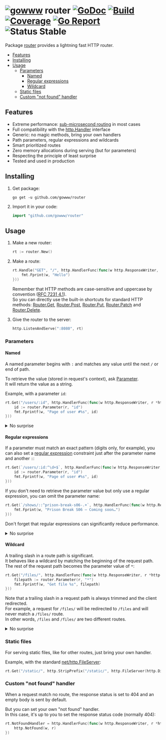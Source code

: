 # [![gowww](https://avatars.githubusercontent.com/u/18078923?s=20)](https://github.com/gowww) router [![GoDoc](https://godoc.org/github.com/gowww/router?status.svg)](https://godoc.org/github.com/gowww/router) [![Build](https://travis-ci.org/gowww/router.svg?branch=master)](https://travis-ci.org/gowww/router) [![Coverage](https://coveralls.io/repos/github/gowww/router/badge.svg?branch=master)](https://coveralls.io/github/gowww/router?branch=master) [![Go Report](https://goreportcard.com/badge/github.com/gowww/router)](https://goreportcard.com/report/github.com/gowww/router) ![Status Stable](https://img.shields.io/badge/status-stable-brightgreen.svg)

Package [router](https://godoc.org/github.com/gowww/router) provides a lightning fast HTTP router.

- [Features](#features)
- [Installing](#installing)
- [Usage](#usage)
	- [Parameters](#parameters)
		- [Named](#named)
		- [Regular expressions](#regular-expressions)
		- [Wildcard](#wildcard)
	- [Static files](#static-files)
	- [Custom "not found" handler](#custom-not-found-handler)

## Features

- Extreme performance: [sub-microsecond routing](https://gist.github.com/xthezealot/bb632f6b104deb2a50ce476c25f7bec2) in most cases
- Full compatibility with the [http.Handler](https://golang.org/pkg/net/http/#Handler) interface
- Generic: no magic methods, bring your own handlers
- Path parameters, regular expressions and wildcards
- Smart prioritized routes
- Zero memory allocations during serving (but for parameters)
- Respecting the principle of least surprise
- Tested and used in production

## Installing

1. Get package:

	```Shell
	go get -u github.com/gowww/router
	```

2. Import it in your code:

	```Go
	import "github.com/gowww/router"
	```

## Usage

1. Make a new router:

	```Go
	rt := router.New()
	```

2. Make a route:

	```Go
	rt.Handle("GET", "/", http.HandlerFunc(func(w http.ResponseWriter, r *http.Request) {
		fmt.Fprint(w, "Hello")
	}))
	```

	Remember that HTTP methods are case-sensitive and uppercase by convention ([RFC 7231 4.1](https://tools.ietf.org/html/rfc7231#section-4.1)).  
	So you can directly use the built-in shortcuts for standard HTTP methods: [Router.Get](https://godoc.org/github.com/gowww/router#Router.Get), [Router.Post](https://godoc.org/github.com/gowww/router#Router.Post), [Router.Put](https://godoc.org/github.com/gowww/router#Router.Put), [Router.Patch](https://godoc.org/github.com/gowww/router#Router.Patch) and [Router.Delete](https://godoc.org/github.com/gowww/router#Router.Delete).

3. Give the router to the server:

	```Go
	http.ListenAndServe(":8080", rt)
	```

### Parameters

#### Named

A named parameter begins with `:` and matches any value until the next `/` or end of path.

To retrieve the value (stored in request's context), ask [Parameter](https://godoc.org/github.com/gowww/router#Parameter).  
It will return the value as a string.

Example, with a parameter `id`:

```Go
rt.Get("/users/:id", http.HandlerFunc(func(w http.ResponseWriter, r *http.Request) {
	id := router.Parameter(r, "id")
	fmt.Fprintf(w, "Page of user #%s", id)
}))
```

<details>
<summary>No surprise</summary>

A parameter can be used on the same level as a static route, without conflict:

```Go
rt.Get("/users/all", http.HandlerFunc(func(w http.ResponseWriter, r *http.Request) {
	fmt.Fprint(w, "All users page")
}))

rt.Get("/users/:id", http.HandlerFunc(func(w http.ResponseWriter, r *http.Request) {
	id := router.Parameter(r, "id")
	fmt.Fprintf(w, "Page of user #%s", id)
}))
```
</details>

#### Regular expressions

If a parameter must match an exact pattern (digits only, for example), you can also set a [regular expression](https://golang.org/pkg/regexp/syntax) constraint just after the parameter name and another `:`:

```Go
rt.Get(`/users/:id:^\d+$`, http.HandlerFunc(func(w http.ResponseWriter, r *http.Request) {
	id := router.Parameter(r, "id")
	fmt.Fprintf(w, "Page of user #%s", id)
}))
```

If you don't need to retrieve the parameter value but only use a regular expression, you can omit the parameter name:

```Go
rt.Get(`/shows/::^prison-break-s06-.+`, http.HandlerFunc(func(w http.ResponseWriter, r *http.Request) {
	fmt.Fprint(w, "Prison Break S06 — Coming soon…")
}))
```

Don't forget that regular expressions can significantly reduce performance.

<details>
<summary>No surprise</summary>

A parameter with a regular expression can be used on the same level as a simple parameter, without conflict:

```Go
rt.Get(`/users/:id:^\d+$`, http.HandlerFunc(func(w http.ResponseWriter, r *http.Request) {
	id := router.Parameter(r, "id")
	fmt.Fprintf(w, "Page of user #%s", id)
}))

rt.Get("/users/:name", http.HandlerFunc(func(w http.ResponseWriter, r *http.Request) {
	name := router.Parameter(r, "name")
	fmt.Fprintf(w, "Page of %s", name)
}))
```
</details>

#### Wildcard

A trailing slash in a route path is significant.  
It behaves like a wildcard by matching the beginning of the request path.  
The rest of the request path becomes the parameter value of `*`:

```Go
rt.Get("/files/", http.HandlerFunc(func(w http.ResponseWriter, r *http.Request) {
	filepath := router.Parameter(r, "*")
	fmt.Fprintf(w, "Get file %s", filepath)
}))
```

Note that a trailing slash in a request path is always trimmed and the client redirected.  
For example, a request for `/files/` will be redirected to `/files` and will never match a `/files/` route.  
In other words, `/files` and `/files/` are two different routes.

<details>
<summary>No surprise</summary>

Deeper route paths with the same prefix as the wildcard will take precedence, without conflict:

```Go
// Will match:
// 	/files/one
// 	/files/two
// 	...
rt.Get("/files/:name", http.HandlerFunc(func(w http.ResponseWriter, r *http.Request) {kv
	name := router.Parameter(r, "name")
	fmt.Fprintf(w, "Get root file #%s", name)
}))

// Will match:
// 	/files/one/...
// 	/files/two/...
// 	...
rt.Get("/files/", http.HandlerFunc(func(w http.ResponseWriter, r *http.Request) {
	filepath := router.Parameter(r, "*")
	fmt.Fprintf(w, "Get file %s", filepath)
}))

// Will match:
// 	/files/movies/one
// 	/files/movies/two
// 	...
rt.Get("/files/movies/:name", http.HandlerFunc(func(w http.ResponseWriter, r *http.Request) {
	name := router.Parameter(r, "name")
	fmt.Fprintf(w, "Get movie #%s", name)
}))
```
</details>

### Static files

For serving static files, like for other routes, just bring your own handler.

Example, with the standard [net/http.FileServer](https://golang.org/pkg/net/http#FileServer):

```Go
rt.Get("/static/", http.StripPrefix("/static/", http.FileServer(http.Dir("static"))))
```

### Custom "not found" handler

When a request match no route, the response status is set to 404 and an empty body is sent by default.

But you can set your own "not found" handler.  
In this case, it's up to you to set the response status code (normally 404):

```Go
rt.NotFoundHandler = http.HandlerFunc(func(w http.ResponseWriter, r *http.Request) {
	http.NotFound(w, r)
})
```
